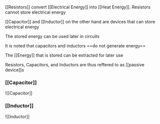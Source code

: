 [[Resistors]] convert [[Electrical Energy]] into [[Heat Energy]]. Resistors cannot store electrical energy

[[Capacitor]] and [[Inductor]] on the other hand are devices that can store electrical energy

The stored energy can be used later in circuits

It is noted that capacitors and inductors ==do not generate energy==

The [[Energy]] that is stored can be extracted for later use

Resistors, Capacitors, and Inductors are thus reffered to as [[passive device]]s

### [[Capacitor]]
![[Capacitor]]

### [[Inductor]]
![[Inductor]]
